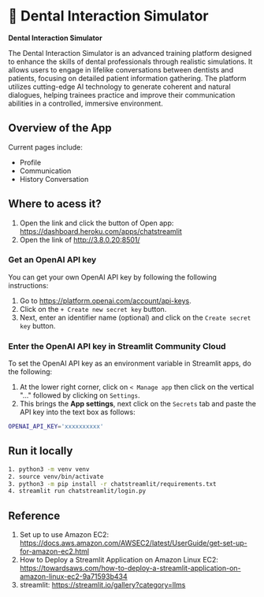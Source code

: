 # 🎈 Dental Interaction Simulator

**Dental Interaction Simulator**

The Dental Interaction Simulator is an advanced training platform designed to enhance the skills of dental professionals through realistic simulations. It allows users to engage in lifelike conversations between dentists and patients, focusing on detailed patient information gathering. The platform utilizes cutting-edge AI technology to generate coherent and natural dialogues, helping trainees practice and improve their communication abilities in a controlled, immersive environment.

## Overview of the App

Current pages include:

- Profile
- Communication
- History Conversation

## Where to acess it?
1. Open the link and click the button of Open app: https://dashboard.heroku.com/apps/chatstreamlit
2. Open the link of http://3.8.0.20:8501/

### Get an OpenAI API key

You can get your own OpenAI API key by following the following instructions:

1. Go to https://platform.openai.com/account/api-keys.
2. Click on the `+ Create new secret key` button.
3. Next, enter an identifier name (optional) and click on the `Create secret key` button.

### Enter the OpenAI API key in Streamlit Community Cloud

To set the OpenAI API key as an environment variable in Streamlit apps, do the following:

1. At the lower right corner, click on `< Manage app` then click on the vertical "..." followed by clicking on `Settings`.
2. This brings the **App settings**, next click on the `Secrets` tab and paste the API key into the text box as follows:

```sh
OPENAI_API_KEY='xxxxxxxxxx'
```

## Run it locally

```sh
1. python3 -m venv venv
2. source venv/bin/activate
3. python3 -m pip install -r chatstreamlit/requirements.txt
4. streamlit run chatstreamlit/login.py
```
## Reference
1. Set up to use Amazon EC2: https://docs.aws.amazon.com/AWSEC2/latest/UserGuide/get-set-up-for-amazon-ec2.html
2. How to Deploy a Streamlit Application on Amazon Linux EC2: https://towardsaws.com/how-to-deploy-a-streamlit-application-on-amazon-linux-ec2-9a71593b434
3. streamlit: https://streamlit.io/gallery?category=llms 

